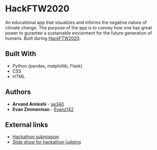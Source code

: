 # HackFTW2020

An educational app that visualizes and informs the negative nature of climate change. The purpose of the app is to convey how one has great power to gurantee a sustainable enviorment for the future generation of humans.
Built during [HackFTW2020](www.hackftw.cf).

## Built With

* Python (pandas, matplotlib, Flask)
* CSS
* HTML

## Authors

* **Arvand Amleshi** - [aa340](https://github.com/aa340)
* **Evan Zimmerman** - [Evanz142](https://github.com/Evanz142)

## External links

* [Hackathon submission](https://devpost.com/software/the-ecolizer)
* [Slide show for hackathon judging](https://docs.google.com/presentation/d/1r7HgRs788RTII9A9DMW11g5_NpVuwp6UrOYQtV5OGu4/edit?usp=sharing)
